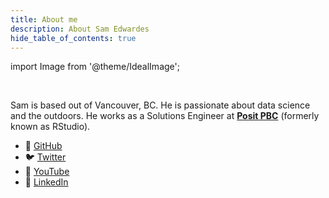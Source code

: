 ```yaml
---
title: About me
description: About Sam Edwardes
hide_table_of_contents: true
---
```


import Image from '@theme/IdealImage';

<div class="container">
    <div class="row">
        <div class="col col--3">
            <Image img='/img/sam-and-roo.jpeg' size="250" class="img-circle center"/>
            <br></br>
        </div>
        <div class="col col--9">
            <p>
                Sam is based out of Vancouver, BC. He is passionate about data 
                science and the outdoors. He works as a Solutions Engineer at <b><a href="https://posit.co/">Posit PBC</a></b> (formerly known as RStudio).
            </p>
            <ul>
                <li>💾 <a href="https://github.com/SamEdwardes">GitHub</a></li>
                <li>🐦 <a href="https://twitter.com/TheReaLSamlam">Twitter</a></li>
                <li>🎥 <a href="https://www.youtube.com/channel/UCkXD_pR2bYGOyf8Eh6T_BNw">YouTube</a></li>
                <li>💼 <a href="https://www.linkedin.com/in/samedwardes/">LinkedIn</a></li>
            </ul>
        </div>
    </div>
</div>



